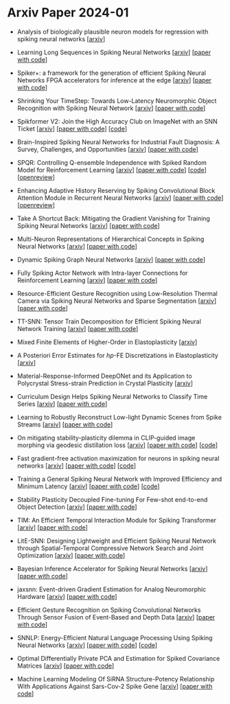 # Arxiv Paper 2024-01


- Analysis of biologically plausible neuron models for regression with spiking neural networks [[arxiv](https://arxiv.org/abs/2401.00369)]

- Learning Long Sequences in Spiking Neural Networks [[arxiv](https://arxiv.org/abs/2401.00955)] [[paper with code](https://paperswithcode.com/paper/learning-long-sequences-in-spiking-neural)]

- Spiker+: a framework for the generation of efficient Spiking Neural Networks FPGA accelerators for inference at the edge [[arxiv](https://arxiv.org/abs/2401.01141)] [[paper with code](https://paperswithcode.com/paper/spiker-a-framework-for-the-generation-of)]

- Shrinking Your TimeStep: Towards Low-Latency Neuromorphic Object Recognition with Spiking Neural Network [[arxiv](https://arxiv.org/abs/2401.01912)] [[paper with code](https://paperswithcode.com/paper/shrinking-your-timestep-towards-low-latency)]

- Spikformer V2: Join the High Accuracy Club on ImageNet with an SNN Ticket [[arxiv](https://arxiv.org/abs/2401.02020)] [[paper with code](https://paperswithcode.com/paper/spikformer-v2-join-the-high-accuracy-club-on)] [[code](https://github.com/zk-zhou/spikformer)]

- Brain-Inspired Spiking Neural Networks for Industrial Fault Diagnosis: A Survey, Challenges, and Opportunities [[arxiv](https://arxiv.org/abs/2401.02429)] [[paper with code](https://paperswithcode.com/paper/brain-inspired-spiking-neural-networks-for)]

- SPQR: Controlling Q-ensemble Independence with Spiked Random Model for Reinforcement Learning [[arxiv](https://arxiv.org/abs/2401.03137)] [[paper with code](https://paperswithcode.com/paper/spqr-controlling-q-ensemble-independence-with-1)] [[code](https://github.com/dohyeoklee/SPQR)] [[openreview](https://openreview.net/forum?id=q0sdoFIfNg)]

- Enhancing Adaptive History Reserving by Spiking Convolutional Block Attention Module in Recurrent Neural Networks [[arxiv](https://arxiv.org/abs/2401.03719)] [[paper with code](https://paperswithcode.com/paper/enhancing-adaptive-history-reserving-by-1)] [[openreview](https://openreview.net/forum?id=aGZp61S9Lj)]

- Take A Shortcut Back: Mitigating the Gradient Vanishing for Training Spiking Neural Networks [[arxiv](https://arxiv.org/abs/2401.04486)] [[paper with code](https://paperswithcode.com/paper/take-a-shortcut-back-mitigating-the-gradient)]

- Multi-Neuron Representations of Hierarchical Concepts in Spiking Neural Networks [[arxiv](https://arxiv.org/abs/2401.04628)] [[paper with code](https://paperswithcode.com/paper/multi-neuron-representations-of-hierarchical)]

- Dynamic Spiking Graph Neural Networks [[arxiv](https://arxiv.org/abs/2401.05373)] [[paper with code](https://paperswithcode.com/paper/dynamic-spiking-graph-neural-networks)]

- Fully Spiking Actor Network with Intra-layer Connections for Reinforcement Learning [[arxiv](https://arxiv.org/abs/2401.05444)] [[paper with code](https://paperswithcode.com/paper/fully-spiking-actor-network-with-intra-layer)]

- Resource-Efficient Gesture Recognition using Low-Resolution Thermal Camera via Spiking Neural Networks and Sparse Segmentation [[arxiv](https://arxiv.org/abs/2401.06563)] [[paper with code](https://paperswithcode.com/paper/resource-efficient-gesture-recognition-using)]

- TT-SNN: Tensor Train Decomposition for Efficient Spiking Neural Network Training [[arxiv](https://arxiv.org/abs/2401.08001)] [[paper with code](https://paperswithcode.com/paper/tt-snn-tensor-train-decomposition-for)]

- Mixed Finite Elements of Higher-Order in Elastoplasticity [[arxiv](https://arxiv.org/abs/2401.09080)]

- A Posteriori Error Estimates for $hp$-FE Discretizations in Elastoplasticity [[arxiv](https://arxiv.org/abs/2401.09105)]

- Material-Response-Informed DeepONet and its Application to Polycrystal Stress-strain Prediction in Crystal Plasticity [[arxiv](https://arxiv.org/abs/2401.09977)]

- Curriculum Design Helps Spiking Neural Networks to Classify Time Series [[arxiv](https://arxiv.org/abs/2401.10257)] [[paper with code](https://paperswithcode.com/paper/curriculum-design-helps-spiking-neural)]

- Learning to Robustly Reconstruct Low-light Dynamic Scenes from Spike Streams [[arxiv](https://arxiv.org/abs/2401.10461)] [[paper with code](https://paperswithcode.com/paper/learning-to-robustly-reconstruct-low-light)]

- On mitigating stability-plasticity dilemma in CLIP-guided image morphing via geodesic distillation loss [[arxiv](https://arxiv.org/abs/2401.10526)] [[paper with code](https://paperswithcode.com/paper/on-mitigating-stability-plasticity-dilemma-in)] [[code](https://github.com/oyt9306/geodesic-CLIP)]

- Fast gradient-free activation maximization for neurons in spiking neural networks [[arxiv](https://arxiv.org/abs/2401.10748)] [[paper with code](https://paperswithcode.com/paper/fast-gradient-free-activation-maximization)] [[code](https://github.com/iabs-neuro/mango)]

- Training a General Spiking Neural Network with Improved Efficiency and Minimum Latency [[arxiv](https://arxiv.org/abs/2401.10843)] [[paper with code](https://paperswithcode.com/paper/training-a-general-spiking-neural-network)] [[code](https://github.com/iverss1/ecml_snn)]

- Stability Plasticity Decoupled Fine-tuning For Few-shot end-to-end Object Detection [[arxiv](https://arxiv.org/abs/2401.11140)] [[paper with code](https://paperswithcode.com/paper/stability-plasticity-decoupled-fine-tuning)]

- TIM: An Efficient Temporal Interaction Module for Spiking Transformer [[arxiv](https://arxiv.org/abs/2401.11687)] [[paper with code](https://paperswithcode.com/paper/tim-an-efficient-temporal-interaction-module)]

- LitE-SNN: Designing Lightweight and Efficient Spiking Neural Network through Spatial-Temporal Compressive Network Search and Joint Optimization [[arxiv](https://arxiv.org/abs/2401.14652)] [[paper with code](https://paperswithcode.com/paper/lite-snn-designing-lightweight-and-efficient)]

- Bayesian Inference Accelerator for Spiking Neural Networks [[arxiv](https://arxiv.org/abs/2401.15453)] [[paper with code](https://paperswithcode.com/paper/bayesian-inference-accelerator-for-spiking)]

- jaxsnn: Event-driven Gradient Estimation for Analog Neuromorphic Hardware [[arxiv](https://arxiv.org/abs/2401.16841)] [[paper with code](https://paperswithcode.com/paper/jaxsnn-event-driven-gradient-estimation-for)]

- Efficient Gesture Recognition on Spiking Convolutional Networks Through Sensor Fusion of Event-Based and Depth Data [[arxiv](https://arxiv.org/abs/2401.17064)] [[paper with code](https://paperswithcode.com/paper/efficient-gesture-recognition-on-spiking)]

- SNNLP: Energy-Efficient Natural Language Processing Using Spiking Neural Networks [[arxiv](https://arxiv.org/abs/2401.17911)] [[paper with code](https://paperswithcode.com/paper/snnlp-energy-efficient-natural-language)] [[code](https://github.com/alexknipper/snnlp)]

- Optimal Differentially Private PCA and Estimation for Spiked Covariance Matrices [[arxiv](https://arxiv.org/abs/2401.03820)] [[paper with code](https://paperswithcode.com/paper/optimal-differentially-private-pca-and)]

- Machine Learning Modeling Of SiRNA Structure-Potency Relationship With Applications Against Sars-Cov-2 Spike Gene [[arxiv](https://arxiv.org/abs/2401.12232)] [[paper with code](https://paperswithcode.com/paper/machine-learning-modeling-of-sirna-structure)]